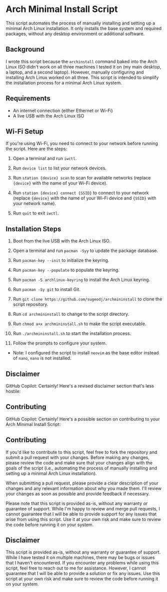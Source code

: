 # Arch Minimal Install Script

This script automates the process of manually installing and setting up a minimal Arch Linux installation. It only installs the base system and required packages, without any desktop environment or additional software.

## Background

I wrote this script because the `archinstall` command baked into the Arch Linux ISO didn't work on all three machines I tested it on (my main desktop, a laptop, and a second laptop). However, manually configuring and installing Arch Linux worked on all three. This script is intended to simplify the installation process for a minimal Arch Linux system.

## Requirements

- An internet connection (either Ethernet or Wi-Fi)
- A live USB with the Arch Linux ISO

## Wi-Fi Setup

If you're using Wi-Fi, you need to connect to your network before running the script. Here are the steps:

1. Open a terminal and run `iwctl`.
   
3. Run `device list` to list your network devices.
   
5. Run `station {device} scan` to scan for available networks (replace `{device}` with the name of your Wi-Fi device).
   
7. Run `station {device} connect {SSID}` to connect to your network (replace `{device}` with the name of your Wi-Fi device and `{SSID}` with your network name).
   
9. Run `quit` to exit `iwctl`.

## Installation Steps

1. Boot from the live USB with the Arch Linux ISO.
   
3. Open a terminal and run `pacman -Syy` to update the package database.
   
5. Run `pacman-key --init` to initialize the keyring.
   
7. Run `pacman-key --populate` to populate the keyring.
   
9. Run `pacman -S archlinux-keyring` to install the Arch Linux keyring.
    
11. Run `pacman -Sy git` to install Git.
    
13. Run `git clone https://github.com/sugeodj/archmininstall` to clone the script repository.
    
15. Run `cd archmininstall` to change to the script directory.
    
17. Run `chmod a+x archmininstall.sh` to make the script executable.
    
19. Run `./archmininstall.sh` to start the installation process.
    
21. Follow the prompts to configure your system.

- Note: I configured the script to install `neovim` as the base editor instead of `nano`, `nano` is not installed.

## Disclaimer

GitHub Copilot: Certainly! Here's a revised disclaimer section that's less hostile:

## Contributing

GitHub Copilot: Certainly! Here's a possible section on contributing to your Arch Minimal Install Script:

## Contributing

If you'd like to contribute to this script, feel free to fork the repository and submit a pull request with your changes. Before making any changes, please review the code and make sure that your changes align with the goals of the script (i.e., automating the process of manually installing and setting up a minimal Arch Linux installation).

When submitting a pull request, please provide a clear description of your changes and any relevant information about why you made them. I'll review your changes as soon as possible and provide feedback if necessary.

Please note that this script is provided as-is, without any warranty or guarantee of support. While I'm happy to review and merge pull requests, I cannot guarantee that I will be able to provide support for any issues that arise from using this script. Use it at your own risk and make sure to review the code before running it on your system.

## Disclaimer

This script is provided as-is, without any warranty or guarantee of support. While I have tested it on multiple machines, there may be bugs or issues that I haven't encountered. If you encounter any problems while using this script, feel free to reach out to me for assistance. However, I cannot guarantee that I will be able to provide a solution or fix any issues. Use this script at your own risk and make sure to review the code before running it on your system.
